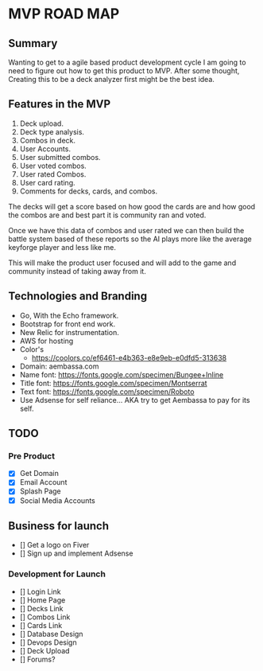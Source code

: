# MVP ROAD MAP

## Summary
Wanting to get to a agile based product development cycle I am going to need to figure out how to get this product to MVP. After some thought, Creating this to be a deck analyzer first might be the best idea.

## Features in the MVP

1. Deck upload.
2. Deck type analysis.
3. Combos in deck.
4. User Accounts.
5. User submitted combos.
6. User voted combos.
7. User rated Combos.
8. User card rating.
9. Comments for decks, cards, and combos.

The decks will get a score based on how good the cards are and how good the combos are and best part it is community ran and voted.

Once we have this data of combos and user rated we can then build the battle system based of these reports so the AI plays more like the average keyforge player and less like me.

This will make the product user focused and will add to the game and community instead of taking away from it.

## Technologies and Branding
- Go, With the Echo framework.
- Bootstrap for front end work.
- New Relic for instrumentation.
- AWS for hosting
- Color's
    - https://coolors.co/ef6461-e4b363-e8e9eb-e0dfd5-313638
- Domain: aembassa.com
- Name font: https://fonts.google.com/specimen/Bungee+Inline
- Title font: https://fonts.google.com/specimen/Montserrat
- Text font: https://fonts.google.com/specimen/Roboto
- Use Adsense for self reliance... AKA try to get Aembassa to pay for its self.

## TODO
### Pre Product
- [X] Get Domain
- [X] Email Account
- [X] Splash Page
- [X] Social Media Accounts

## Business for launch
- [] Get a logo on Fiver
- [] Sign up and implement Adsense

### Development for Launch
- [] Login Link
- [] Home Page
- [] Decks Link
- [] Combos Link
- [] Cards Link
- [] Database Design
- [] Devops Design
- [] Deck Upload
- [] Forums?